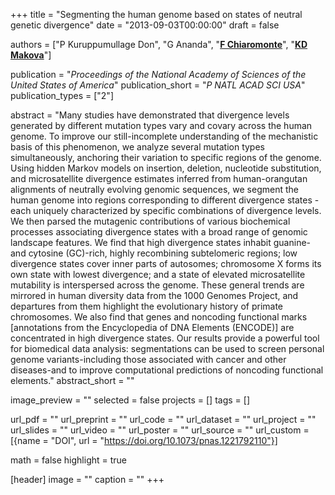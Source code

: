 +++
title = "Segmenting the human genome based on states of neutral genetic divergence"
date = "2013-09-03T00:00:00"
draft = false

authors = ["P Kuruppumullage Don", "G Ananda", "[__F Chiaromonte__](https://sites.psu.edu/chiaromonte)", "[__KD Makova__](http://www.bx.psu.edu/makova_lab)"]

publication = "_Proceedings of the National Academy of Sciences of the United States of America_"
publication_short = "_P NATL ACAD SCI USA_"
publication_types = ["2"]

abstract = "Many studies have demonstrated that divergence levels generated by different mutation types vary and covary across the human genome. To improve our still-incomplete understanding of the mechanistic basis of this phenomenon, we analyze several mutation types simultaneously, anchoring their variation to specific regions of the genome. Using hidden Markov models on insertion, deletion, nucleotide substitution, and microsatellite divergence estimates inferred from human-orangutan alignments of neutrally evolving genomic sequences, we segment the human genome into regions corresponding to different divergence states - each uniquely characterized by specific combinations of divergence levels. We then parsed the mutagenic contributions of various biochemical processes associating divergence states with a broad range of genomic landscape features. We find that high divergence states inhabit guanine- and cytosine (GC)-rich, highly recombining subtelomeric regions; low divergence states cover inner parts of autosomes; chromosome X forms its own state with lowest divergence; and a state of elevated microsatellite mutability is interspersed across the genome. These general trends are mirrored in human diversity data from the 1000 Genomes Project, and departures from them highlight the evolutionary history of primate chromosomes. We also find that genes and noncoding functional marks [annotations from the Encyclopedia of DNA Elements (ENCODE)] are concentrated in high divergence states. Our results provide a powerful tool for biomedical data analysis: segmentations can be used to screen personal genome variants-including those associated with cancer and other diseases-and to improve computational predictions of noncoding functional elements."
abstract_short = ""

image_preview = ""
selected = false
projects = []
tags = []

url_pdf = ""
url_preprint = ""
url_code = ""
url_dataset = ""
url_project = ""
url_slides = ""
url_video = ""
url_poster = ""
url_source = ""
url_custom = [{name = "DOI", url = "https://doi.org/10.1073/pnas.1221792110"}]

math = false
highlight = true

[header]
image = ""
caption = ""
+++
